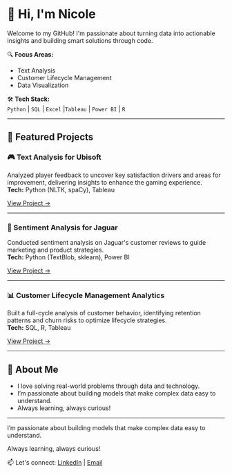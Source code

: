 # 👋 Hi, I'm Nicole  

Welcome to my GitHub! I'm passionate about turning data into actionable insights and building smart solutions through code.  

🔍 **Focus Areas:**  
- Text Analysis  
- Customer Lifecycle Management  
- Data Visualization  

🛠️ **Tech Stack:**  
`Python` | `SQL` | `Excel` |`Tableau` | `Power BI` | `R`

---

## 🌟 Featured Projects

### 🎮 Text Analysis for Ubisoft
Analyzed player feedback to uncover key satisfaction drivers and areas for improvement, delivering insights to enhance the gaming experience.  
**Tech:** Python (NLTK, spaCy), Tableau  

[View Project →](#)  

---

### 🐆 Sentiment Analysis for Jaguar
Conducted sentiment analysis on Jaguar's customer reviews to guide marketing and product strategies.  
**Tech:** Python (TextBlob, sklearn), Power BI  

[View Project →](#)

---

### 📊 Customer Lifecycle Management Analytics
Built a full-cycle analysis of customer behavior, identifying retention patterns and churn risks to optimize lifecycle strategies.  
**Tech:** SQL, R, Tableau  

[View Project →](#)

---

## 🚀 About Me
- I love solving real-world problems through data and technology.  
- I’m passionate about building models that make complex data easy to understand.  
- Always learning, always curious!

---

I’m passionate about building models that make complex data easy to understand.

Always learning, always curious!

📫 Let's connect:
[LinkedIn](https://www.linkedin.com/in/peimin-li-002491205) | [Email](mailto:peimin.li@edhec.com)
